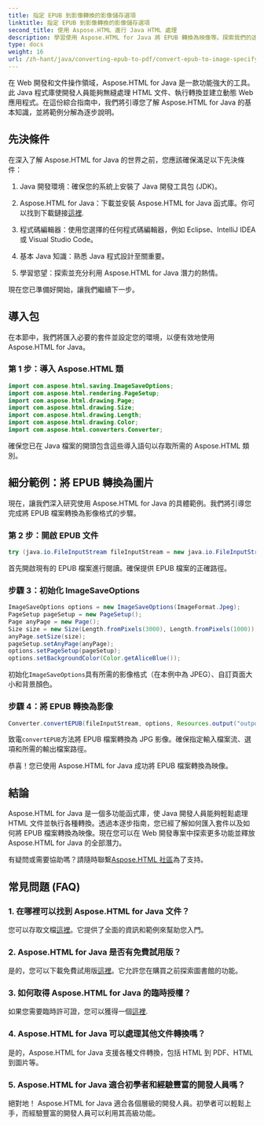 ```yaml
---
title: 指定 EPUB 到影像轉換的影像儲存選項
linktitle: 指定 EPUB 到影像轉換的影像儲存選項
second_title: 使用 Aspose.HTML 進行 Java HTML 處理
description: 學習使用 Aspose.HTML for Java 將 EPUB 轉換為映像等。探索我們的逐步指南。 #Java開發 #Web開發 #DocumentConversion
type: docs
weight: 16
url: /zh-hant/java/converting-epub-to-pdf/convert-epub-to-image-specify-image-save-options/
---
```


在 Web 開發和文件操作領域，Aspose.HTML for Java 是一款功能強大的工具。此 Java 程式庫使開發人員能夠無縫處理 HTML 文件、執行轉換並建立動態 Web 應用程式。在這份綜合指南中，我們將引導您了解 Aspose.HTML for Java 的基本知識，並將範例分解為逐步說明。

## 先決條件

在深入了解 Aspose.HTML for Java 的世界之前，您應該確保滿足以下先決條件：

1. Java 開發環境：確保您的系統上安裝了 Java 開發工具包 (JDK)。

2. Aspose.HTML for Java：下載並安裝 Aspose.HTML for Java 函式庫。你可以找到下載鏈接[這裡](https://releases.aspose.com/html/java/).

3. 程式碼編輯器：使用您選擇的任何程式碼編輯器，例如 Eclipse、IntelliJ IDEA 或 Visual Studio Code。

4. 基本 Java 知識：熟悉 Java 程式設計至關重要。

5. 學習慾望：探索並充分利用 Aspose.HTML for Java 潛力的熱情。

現在您已準備好開始，讓我們繼續下一步。

## 導入包

在本節中，我們將匯入必要的套件並設定您的環境，以便有效地使用 Aspose.HTML for Java。 

### 第 1 步：導入 Aspose.HTML 類

```java
import com.aspose.html.saving.ImageSaveOptions;
import com.aspose.html.rendering.PageSetup;
import com.aspose.html.drawing.Page;
import com.aspose.html.drawing.Size;
import com.aspose.html.drawing.Length;
import com.aspose.html.drawing.Color;
import com.aspose.html.converters.Converter;
```

確保您已在 Java 檔案的開頭包含這些導入語句以存取所需的 Aspose.HTML 類別。

## 細分範例：將 EPUB 轉換為圖片

現在，讓我們深入研究使用 Aspose.HTML for Java 的具體範例。我們將引導您完成將 EPUB 檔案轉換為影像格式的步驟。

### 第 2 步：開啟 EPUB 文件

```java
try (java.io.FileInputStream fileInputStream = new java.io.FileInputStream(Resources.input("input.epub"))) {
```

首先開啟現有的 EPUB 檔案進行閱讀。確保提供 EPUB 檔案的正確路徑。

### 步驟 3：初始化 ImageSaveOptions

```java
ImageSaveOptions options = new ImageSaveOptions(ImageFormat.Jpeg);
PageSetup pageSetup = new PageSetup();
Page anyPage = new Page();
Size size = new Size(Length.fromPixels(3000), Length.fromPixels(1000));
anyPage.setSize(size);
pageSetup.setAnyPage(anyPage);
options.setPageSetup(pageSetup);
options.setBackgroundColor(Color.getAliceBlue());
```

初始化`ImageSaveOptions`具有所需的影像格式（在本例中為 JPEG）、自訂頁面大小和背景顏色。

### 步驟 4：將 EPUB 轉換為影像

```java
Converter.convertEPUB(fileInputStream, options, Resources.output("output.jpg"));
```

致電`convertEPUB`方法將 EPUB 檔案轉換為 JPG 影像。確保指定輸入檔案流、選項和所需的輸出檔案路徑。

恭喜！您已使用 Aspose.HTML for Java 成功將 EPUB 檔案轉換為映像。

## 結論

Aspose.HTML for Java 是一個多功能函式庫，使 Java 開發人員能夠輕鬆處理 HTML 文件並執行各種轉換。透過本逐步指南，您已經了解如何匯入套件以及如何將 EPUB 檔案轉換為映像。現在您可以在 Web 開發專案中探索更多功能並釋放 Aspose.HTML for Java 的全部潛力。

有疑問或需要協助嗎？請隨時聯繫[Aspose.HTML 社區](https://forum.aspose.com/)為了支持。

## 常見問題 (FAQ)

### 1. 在哪裡可以找到 Aspose.HTML for Java 文件？

您可以存取文檔[這裡](https://reference.aspose.com/html/java/)。它提供了全面的資訊和範例來幫助您入門。

### 2. Aspose.HTML for Java 是否有免費試用版？

是的，您可以下載免費試用版[這裡](https://releases.aspose.com/)。它允許您在購買之前探索圖書館的功能。

### 3. 如何取得 Aspose.HTML for Java 的臨時授權？

如果您需要臨時許可證，您可以獲得一個[這裡](https://purchase.aspose.com/temporary-license/).

### 4. Aspose.HTML for Java 可以處理其他文件轉換嗎？

是的，Aspose.HTML for Java 支援各種文件轉換，包括 HTML 到 PDF、HTML 到圖片等。

### 5. Aspose.HTML for Java 適合初學者和經驗豐富的開發人員嗎？

絕對地！ Aspose.HTML for Java 適合各個層級的開發人員。初學者可以輕鬆上手，而經驗豐富的開發人員可以利用其高級功能。